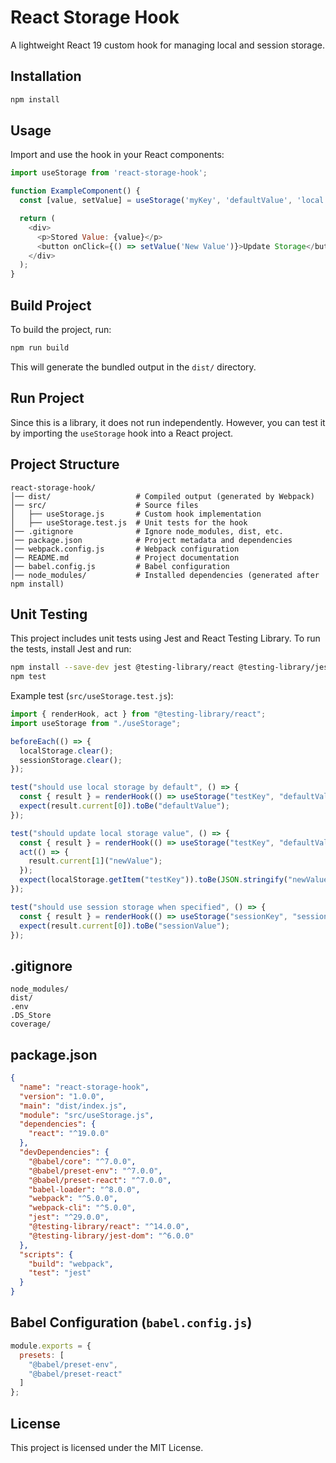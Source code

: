 # React Storage Hook

A lightweight React 19 custom hook for managing local and session storage.

## Installation

```sh
npm install
```

## Usage

Import and use the hook in your React components:

```javascript
import useStorage from 'react-storage-hook';

function ExampleComponent() {
  const [value, setValue] = useStorage('myKey', 'defaultValue', 'local');

  return (
    <div>
      <p>Stored Value: {value}</p>
      <button onClick={() => setValue('New Value')}>Update Storage</button>
    </div>
  );
}
```

## Build Project

To build the project, run:

```sh
npm run build
```

This will generate the bundled output in the `dist/` directory.

## Run Project

Since this is a library, it does not run independently. However, you can test it by importing the `useStorage` hook into a React project.

## Project Structure

```
react-storage-hook/
│── dist/                   # Compiled output (generated by Webpack)
│── src/                    # Source files
│   ├── useStorage.js       # Custom hook implementation
│   ├── useStorage.test.js  # Unit tests for the hook
│── .gitignore              # Ignore node_modules, dist, etc.
│── package.json            # Project metadata and dependencies
│── webpack.config.js       # Webpack configuration
│── README.md               # Project documentation
│── babel.config.js         # Babel configuration
│── node_modules/           # Installed dependencies (generated after npm install)
```

## Unit Testing

This project includes unit tests using Jest and React Testing Library. To run the tests, install Jest and run:

```sh
npm install --save-dev jest @testing-library/react @testing-library/jest-dom
npm test
```

Example test (`src/useStorage.test.js`):

```javascript
import { renderHook, act } from "@testing-library/react";
import useStorage from "./useStorage";

beforeEach(() => {
  localStorage.clear();
  sessionStorage.clear();
});

test("should use local storage by default", () => {
  const { result } = renderHook(() => useStorage("testKey", "defaultValue"));
  expect(result.current[0]).toBe("defaultValue");
});

test("should update local storage value", () => {
  const { result } = renderHook(() => useStorage("testKey", "defaultValue"));
  act(() => {
    result.current[1]("newValue");
  });
  expect(localStorage.getItem("testKey")).toBe(JSON.stringify("newValue"));
});

test("should use session storage when specified", () => {
  const { result } = renderHook(() => useStorage("sessionKey", "sessionValue", "session"));
  expect(result.current[0]).toBe("sessionValue");
});
```

## .gitignore

```
node_modules/
dist/
.env
.DS_Store
coverage/
```

## package.json

```json
{
  "name": "react-storage-hook",
  "version": "1.0.0",
  "main": "dist/index.js",
  "module": "src/useStorage.js",
  "dependencies": {
    "react": "^19.0.0"
  },
  "devDependencies": {
    "@babel/core": "^7.0.0",
    "@babel/preset-env": "^7.0.0",
    "@babel/preset-react": "^7.0.0",
    "babel-loader": "^8.0.0",
    "webpack": "^5.0.0",
    "webpack-cli": "^5.0.0",
    "jest": "^29.0.0",
    "@testing-library/react": "^14.0.0",
    "@testing-library/jest-dom": "^6.0.0"
  },
  "scripts": {
    "build": "webpack",
    "test": "jest"
  }
}
```

## Babel Configuration (`babel.config.js`)

```javascript
module.exports = {
  presets: [
    "@babel/preset-env",
    "@babel/preset-react"
  ]
};
```

## License

This project is licensed under the MIT License.

